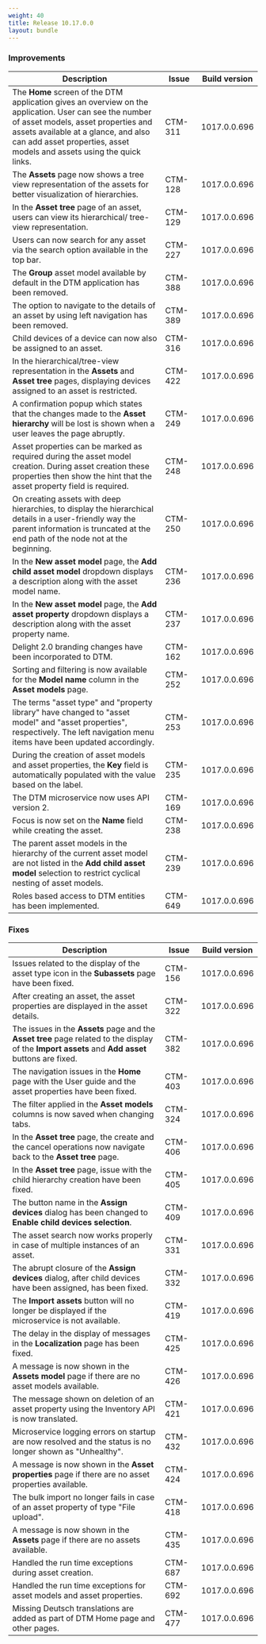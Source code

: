 ```yaml
---
weight: 40
title: Release 10.17.0.0
layout: bundle
---
```


### Improvements

<div><table ><colgroup>
<col style="width: 70%;"><col style="width: 15%;"></colgroup>
<thead><tr>
<th>
Description</th>
<th>
Issue</th>
<th>
Build version</th>
</tr>
</thead><tbody>

<tr>
<td>The <b>Home</b> screen of the DTM application gives an overview on the application. User can see the number of asset models, asset properties and assets available at a glance, and also can add asset properties, asset models and assets using the quick links.
<td>CTM-311</td>
<td>1017.0.0.696</td>
</tr>

<tr>
<td>The <b>Assets</b> page now shows a tree view representation of the assets for better visualization of hierarchies.</td>
<td>CTM-128</td>
<td>1017.0.0.696</td>
</tr>

<tr>
<td>In the <b>Asset tree</b> page of an asset, users can view its hierarchical/ tree-view representation.</td>
<td>CTM-129</td>
<td>1017.0.0.696</td>
</tr>

<tr>
<td>Users can now search for any asset via the search option available in the top bar.</td>
<td>CTM-227</td>
<td>1017.0.0.696</td>
</tr>

<tr>
<td>The <b>Group</b> asset model available by default in the DTM application has been removed.</td>
<td>CTM-388</td>
<td>1017.0.0.696</td>
</tr

<tr>
<td>The option to navigate to the details of an asset by using left navigation has been removed.</td>
<td>CTM-389</td>
<td>1017.0.0.696</td>
</tr

<tr>
<td>Child devices of a device can now also be assigned to an asset.</td>
<td>CTM-316</td>
<td>1017.0.0.696</td>
</tr>

<tr>
<td>In the hierarchical/tree-view representation in the <b>Assets</b> and <b>Asset tree</b> pages, displaying devices assigned to an asset is restricted.</td>
<td>CTM-422</td>
<td>1017.0.0.696</td>
</tr>

<tr>
<td>A confirmation popup which states that the changes made to the <b>Asset hierarchy</b> will be lost is shown when a user leaves the page abruptly.</td>
<td>CTM-249</td>
<td>1017.0.0.696</td>
</tr>

<tr>
<td>Asset properties can be marked as required during the asset model creation. During asset creation these properties then show the hint that the asset property field is required.</td>
<td>CTM-248</td>
<td>1017.0.0.696</td>
</tr>

<tr>
<td>On creating assets with deep hierarchies, to display the hierarchical details in a user-friendly way the parent information is truncated at the end path of the node not at the beginning.</td>
<td>CTM-250</td>
<td>1017.0.0.696</td>
</tr>

<tr>
<td>In the <b>New asset model</b> page, the <b>Add child asset model</b> dropdown displays a description along with the asset model name.</td>
<td>CTM-236</td>
<td>1017.0.0.696</td>
</tr>

<tr>
<td>In the <b>New asset model</b> page, the <b>Add asset property</b> dropdown displays a description along with the asset property name.</td>
<td>CTM-237</td>
<td>1017.0.0.696</td>
</tr>

<tr>
<td>Delight 2.0 branding changes have been incorporated to DTM.</td>
<td>CTM-162</td>
<td>1017.0.0.696</td>
</tr>

<tr>
<td>Sorting and filtering is now available for the <b>Model name</b> column in the <b>Asset models</b> page.</td>
<td>CTM-252</td>
<td>1017.0.0.696</td>
</tr>

<tr>
<td>The terms "asset type" and "property library" have changed to "asset model" and "asset properties", respectively. The left navigation menu items have been updated accordingly.</td>
<td>CTM-253</td>
<td>1017.0.0.696</td>
</tr>

<tr>
<td>During the creation of asset models and asset properties, the <b>Key</b> field is automatically populated with the value based on the label.</td>
<td>CTM-235</td>
<td>1017.0.0.696</td>
</tr>

<tr>
<td>The DTM microservice now uses API version 2.</td>
<td>CTM-169</td>
<td>1017.0.0.696</td>
</tr>

<tr>
<td>Focus is now set on the <b>Name</b> field while creating the asset.</td>
<td>CTM-238</td>
<td>1017.0.0.696</td>
</tr>

<tr>
<td>The parent asset models in the hierarchy of the current asset model are not listed in the <b>Add child asset model</b> selection to restrict cyclical nesting of asset models.</td>
<td>CTM-239</td>
<td>1017.0.0.696</td>
</tr>

<tr>
<td>Roles based access to DTM entities has been implemented. </td>
<td>CTM-649</td>
<td>1017.0.0.696</td>
</tr>

</tbody></table></div>

### Fixes

<div><table ><colgroup>
<col style="width: 70%;"><col style="width: 15%;"></colgroup>
<thead><tr>
<th>
Description</th>
<th>
Issue</th>
<th>
Build version</th>
</tr>
</thead><tbody>

<tr>
<td>Issues related to the display of the asset type icon in the <b>Subassets</b> page have been fixed.</td>
<td>CTM-156</td>
<td>1017.0.0.696</td>
</tr>

<tr>
<td>After creating an asset, the asset properties are displayed in the asset details.</td>
<td>CTM-322</td>
<td>1017.0.0.696</td>
</tr>

<tr>
<td>The issues in the <b>Assets</b> page and the <b>Asset tree</b> page related to the display of the <b>Import assets</b> and <b>Add asset</b> buttons are fixed.</td>
<td>CTM-382</td>
<td>1017.0.0.696</td>
</tr>

<tr>
<td>The navigation issues in the <b>Home</b> page with the User guide and the asset properties have been fixed. </td>
<td>CTM-403</td>
<td>1017.0.0.696</td>
</tr>

<tr>
<td>The filter applied in the <b>Asset models</b> columns is now saved when changing tabs.</td>
<td>CTM-324</td>
<td>1017.0.0.696</td>
</tr>

<tr>
<td>In the <b>Asset tree</b> page, the create and the cancel operations now navigate back to the <b>Asset tree</b> page.</td>
<td>CTM-406</td>
<td>1017.0.0.696</td>
</tr>

<tr>
<td>In the <b>Asset tree</b> page, issue with the child hierarchy creation have been fixed.</td>
<td>CTM-405</td>
<td>1017.0.0.696</td>
</tr>

<tr>
<td>The button name in the <b>Assign devices</b> dialog has been changed to <b>Enable child devices selection</b>.</td>
<td>CTM-409</td>
<td>1017.0.0.696</td>
</tr>

<tr>
<td>The asset search now works properly in case of multiple instances of an asset.</td>
<td>CTM-331</td>
<td>1017.0.0.696</td>
</tr>

<tr>
<td>The abrupt closure of the <b>Assign devices</b> dialog, after child devices have been assigned, has been fixed.</td>
<td>CTM-332</td>
<td>1017.0.0.696</td>
</tr>

<tr>
<td>The <b>Import assets</b> button will no longer be displayed if the microservice is not available.</td>
<td>CTM-419</td>
<td>1017.0.0.696</td>
</tr>

<tr>
<td>The delay in the display of messages in the <b>Localization</b> page has been fixed.</td>
<td>CTM-425</td>
<td>1017.0.0.696</td>
</tr>

<tr>
<td>A message is now shown in the <b>Assets model</b> page if there are no asset models available.</td>
<td>CTM-426</td>
<td>1017.0.0.696</td>
</tr>

<tr>
<td>The message shown on deletion of an asset property using the Inventory API is now translated.</td>
<td>CTM-421</td>
<td>1017.0.0.696</td>
</tr>

<tr>
<td>Microservice logging errors on startup are now resolved and the status is no longer shown as "Unhealthy".</td>
<td>CTM-432</td>
<td>1017.0.0.696</td>
</tr>

<tr>
<td>A message is now shown in the <b>Asset properties</b> page if there are no asset properties available.</td>
<td>CTM-424</td>
<td>1017.0.0.696</td>
</tr>

<tr>
<td>The bulk import no longer fails in case of an asset property of type "File upload".</td>
<td>CTM-418</td>
<td>1017.0.0.696</td>
</tr>

<tr>
<td>A message is now shown in the <b>Assets</b> page if there are no assets available.</td>
<td>CTM-435</td>
<td>1017.0.0.696</td>
</tr>

<tr>
<td>Handled the run time exceptions during asset creation.</td>
<td>CTM-687</td>
<td>1017.0.0.696</td>
</tr>

<tr>
<td>Handled the run time exceptions for asset models and asset properties.</td>
<td>CTM-692</td>
<td>1017.0.0.696</td>
</tr>

<tr>
<td>Missing Deutsch translations are added as part of DTM Home page and other pages.</td>
<td>CTM-477</td>
<td>1017.0.0.696</td>
</tr>

</tbody></table></div>
